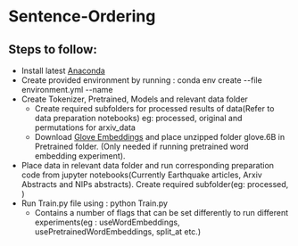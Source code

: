 # Sentence-Ordering


## Steps to follow:
* Install latest [Anaconda](https://docs.anaconda.com/anaconda/install/)
* Create provided environment by running : conda env create --file environment.yml --name <desired-name>
* Create Tokenizer, Pretrained, Models and relevant data folder
  * Create required subfolders for processed results of data(Refer to data preparation notebooks) eg: processed, original and permutations for arxiv_data 
  * Download [Glove Embeddings](http://nlp.stanford.edu/data/wordvecs/glove.6B.zip) and place unzipped folder glove.6B in Pretrained folder. (Only needed if running pretrained word embedding experiment).
* Place data in relevant data folder and run corresponding preparation code from jupyter notebooks(Currently Earthquake articles, Arxiv Abstracts and NIPs abstracts).
  Create required subfolder(eg: processed, )
* Run Train.py file using : python Train.py
  * Contains a number of flags that can be set differently to run different experiments(eg : useWordEmbeddings, usePretrainedWordEmbeddings, split_at etc.)
